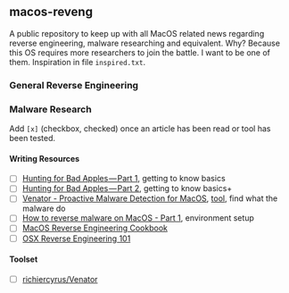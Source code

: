 ## macos-reveng

A public repository to keep up with all MacOS related news regarding reverse engineering, malware researching and equivalent. Why? Because this OS requires more researchers to join the battle. I want to be one of them. Inspiration in file `inspired.txt`.
  
### General Reverse Engineering

### Malware Research
  
Add `[x]` (checkbox, checked) once an article has been read or tool has been tested.

#### Writing Resources
* [ ] [Hunting for Bad Apples — Part 1](https://posts.specterops.io/hunting-for-bad-apples-part-1-22ef2b44c0aa), getting to know basics
* [ ] [Hunting for Bad Apples — Part 2](https://posts.specterops.io/hunting-for-bad-apples-part-2-6f2d01b1f7d3), getting to know basics+
* [ ] [Venator - Proactive Malware Detection for MacOS](https://posts.specterops.io/introducing-venator-a-macos-tool-for-proactive-detection-34055a017e56), [tool](https://github.com/richiercyrus/Venator), find what the malware do
* [ ] [How to reverse malware on MacOS - Part 1](https://www.sentinelone.com/blog/how-to-reverse-macos-malware-part-one/), environment setup
* [ ] [MacOS Reverse Engineering Cookbook](http://185.62.190.110/collaborative/knowledge/index.php/Reverse_Engineering/Mac_OS_X)
* [ ] [OSX Reverse Engineering 101](https://github.com/michalmalik/osx-re-101)

#### Toolset
* [ ] [richiercyrus/Venator](https://github.com/richiercyrus/Venator)
